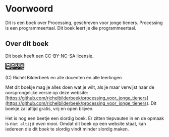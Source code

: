 # Voorwoord

Dit is een boek over Processing, geschreven voor jonge tieners. 
Processing is een programmeertaal. 
Dit boek leert je die programmeertaal.

## Over dit boek

Dit boek heeft een CC-BY-NC-SA licensie.

![De licensie van dit boek](CC-BY-NC-SA.png)

(C) Richèl Bilderbeek en alle docenten en alle leerlingen

Met dit boekje mag je alles doen wat je wilt, als je maar verwijst naar
de oorsprongelijke versie op deze website:
[https://github.com/richelbilderbeek/processing_voor_jonge_tieners](https://github.com/richelbilderbeek/processing_voor_jonge_tieners).
Dit boekje zal altijd gratis, vrij en open blijven.

Het is nog een beetje een slordig boek.
Er zitten tiepvauten in en de opmaak is ni`et altij`d *even mo*oi.
Omdat dit boek op een website staat, kan iedereen die dit boek te slordig vindt minder slordig maken.
